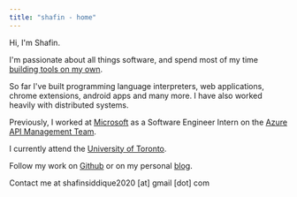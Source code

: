 ```yaml
---
title: "shafin - home"
---
```

Hi, I'm Shafin.

I'm passionate about all things software, and spend most of my time [building tools on my own](). 

So far I've built programming language interpreters, web applications, chrome extensions, android apps and many more. I have also worked heavily with distributed systems.

Previously, I worked at [Microsoft](https://www.microsoft.com/) as a Software Engineer Intern on the [Azure API Management Team](https://azure.microsoft.com/en-ca/services/api-management/).

I currently attend the [University of Toronto](https://www.sgs.utoronto.ca/programs/computer-science/).

Follow my work on [Github](https://github.com/shafinsiddique) or on my personal [blog]().

Contact me at shafinsiddique2020 [at] gmail [dot] com


